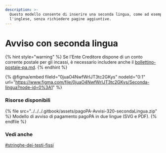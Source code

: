 ```yaml
---
description: >-
  Questo modello consente di inserire una seconda lingua, come ad esempio
  l'inglese, senza richiedere pagine aggiuntive.
---
```


# Avviso con seconda lingua

{% hint style="warning" %}
Se l'Ente Creditore dispone di un conto corrente postale per gli incassi, è necessario includere anche il [bollettino-postale-pa.md](../../../allegato-2/specifiche-tecniche/dati-per-il-pagamento/bollettino-postale-pa.md "mention").
{% endhint %}

{% @figma/embed fileId="0juaO4NwfWrIJT3tc2GKys" nodeId="0:1" url="https://www.figma.com/file/0juaO4NwfWrIJT3tc2GKys/Seconda-lingua?node-id=0%3A1" %}

### Risorse disponibili

{% file src="../../../.gitbook/assets/pagoPA-Avvisi-320-secondaLingua.zip" %}
Modello di avviso di pagamento pagoPA in due lingue (SVG e PDF).
{% endfile %}

### Vedi anche

[#stringhe-dei-testi-fissi](./#stringhe-dei-testi-fissi "mention")
